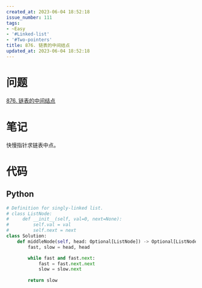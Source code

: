 ```yaml
---
created_at: 2023-06-04 18:52:18
issue_number: 111
tags:
- ~Easy
- '#Linked-list'
- '#Two-pointers'
title: 876. 链表的中间结点
updated_at: 2023-06-04 18:52:18
---
```


# 问题

[876. 链表的中间结点](https://leetcode.cn/problems/middle-of-the-linked-list/)

# 笔记

快慢指针求链表中点。

# 代码

## Python

```python
# Definition for singly-linked list.
# class ListNode:
#     def __init__(self, val=0, next=None):
#         self.val = val
#         self.next = next
class Solution:
    def middleNode(self, head: Optional[ListNode]) -> Optional[ListNode]:
        fast, slow = head, head

        while fast and fast.next:
            fast = fast.next.next
            slow = slow.next
        
        return slow
```
